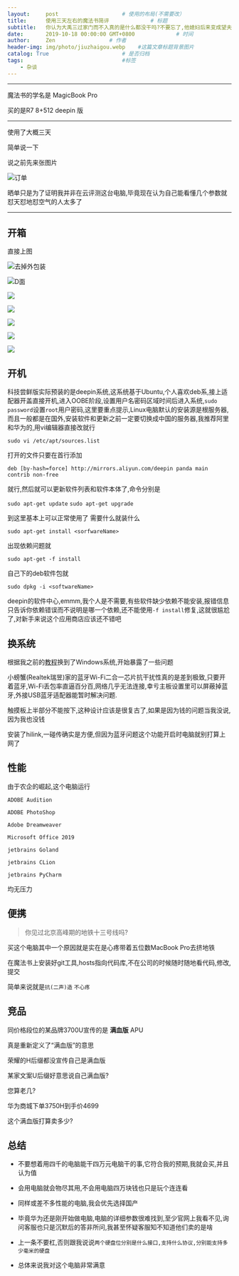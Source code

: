 ```yaml
---
layout:     post                    # 使用的布局(不需要改）
title:      使用三天左右的魔法书简评             # 标题
subtitle:   你认为大禹三过家门而不入真的是什么都没干吗?不要忘了,他媳妇后来变成望夫石了,而孙悟空是从石头里蹦出来的,关键是,大禹的定海神针还听孙悟空的话;你认为孙悟空当年定住了七仙女,真的什么都没干吗？不然玉帝王母也不会随意发那么大的火,蟠桃园过后也没再见过七仙女了不是么?紧接着就出现了七个葫芦娃,正好七个,为什么他们能像孙悟空一样变成石头?后来,那七个小葫芦天天欺负衣衫不整的蛇精,把蛇精压在下面你以为只是单纯的压住了吗？那七龙珠怎么来的？要知道蛇是产蛋的.后来为什么孙悟空又到处寻找七龙珠?再后来愚公把葫芦娃变得山移开了,放出里面的蛇精,蛇精修炼千年之后为了报答当年的愚公移山救命之恩,找到了愚公转世的许仙,并且嫁给了他.这也就解释了为什么许仙能生下文曲星了,那是猴子儿媳生的啊. #副标题
date:       2019-10-18 00:00:00 GMT+0800             # 时间
author:     Zen                 # 作者
header-img: img/photo/jiuzhaigou.webp    #这篇文章标题背景图片
catalog: True                       # 是否归档
tags:                               #标签
    - 杂谈
---
```

----

魔法书的学名是 MagicBook Pro

买的是R7 8+512 deepin 版

----

使用了大概三天

简单说一下

说之前先来张图片

![订单](https://raw.githubusercontent.com/zhangyiming748/zhangyiming748.github.io/master/img/MagicBook/订单.jpg)

晒单只是为了证明我并非在云评测这台电脑,毕竟现在认为自己能看懂几个参数就怼天怼地怼空气的人太多了

----

## 开箱

直接上图

![](https://s2.ax1x.com/2019/10/18/KVqwcD.jpg "去掉外包装")

![](https://s2.ax1x.com/2019/10/18/KVqR9f.jpg "D面")

![](https://s2.ax1x.com/2019/10/18/KVq0je.jpg)

![](https://s2.ax1x.com/2019/10/18/KVqNh6.jpg)

![](https://s2.ax1x.com/2019/10/18/KVqa9K.jpg)

![](https://s2.ax1x.com/2019/10/18/KVqcNt.jpg)

![](https://s2.ax1x.com/2019/10/18/KVqg4P.jpg)


## 开机

科技尝鲜版实际预装的是deepin系统,这系统基于Ubuntu,个人喜欢deb系,接上适配器开盖直接开机,进入OOBE阶段,设置用户名密码区域时间后进入系统,`sudo password`设置`root`用户密码,这里要重点提示,Linux电脑默认的安装源是根服务器,而且一般都是在国外,安装软件和更新之前一定要切换成中国的服务器,我推荐阿里和华为的,用vi编辑器直接改就行

`sudo vi /etc/apt/sources.list`

打开的文件只要在首行添加

`deb [by-hash=force] http://mirrors.aliyun.com/deepin panda main contrib non-free`

就行,然后就可以更新软件列表和软件本体了,命令分别是

`sudo apt-get update`
`sudo apt-get upgrade`

到这里基本上可以正常使用了
需要什么就装什么

`sudo apt-get install <sorfwareName>`

出现依赖问题就

`sudo apt-get -f install`

自己下的deb软件包就

`sudo dpkg -i <softwareName>`

deepin的软件中心,emmm,我个人是不需要,有些软件缺少依赖不能安装,报错信息只告诉你依赖错误而不说明是哪一个依赖,还不能使用`-f install`修复,这就很尴尬了,对新手来说这个应用商店应该还不错吧

## 换系统

根据我之前的[教程](https://zhangyiming748.github.io/2019/10/12/MagicBook/)换到了Windows系统,开始暴露了一些问题

小螃蟹(Realtek瑞昱)家的蓝牙Wi-Fi二合一芯片抗干扰性真的是差到极致,只要开着蓝牙,Wi-Fi丢包率直逼百分百,网络几乎无法连接,幸亏主板设置里可以屏蔽掉蓝牙,外接USB蓝牙适配器能暂时解决问题.

触摸板上半部分不能按下,这种设计应该是很复古了,如果是因为钱的问题当我没说,因为我也没钱

安装了hilink,一碰传确实是方便,但因为蓝牙问题这个功能开启时电脑就别打算上网了
## 性能

由于农企的崛起,这个电脑运行

`ADOBE Audition`

`ADOBE PhotoShop`

`Adobe Dreamweaver`

`Microsoft Office 2019`

`jetbrains Goland`

`jetbrains CLion`

`jetbrains PyCharm`

均无压力

## 便携

>你见过北京高峰期的地铁十三号线吗?

买这个电脑其中一个原因就是实在是心疼带着五位数MacBook Pro去挤地铁

在魔法书上安装好git工具,hosts指向代码库,不在公司的时候随时随地看代码,修改,提交

简单来说就是`抗(二声)造` `不心疼`

## 竞品

同价格段位的某品牌3700U宣传的是 **满血版** APU

真是重新定义了“满血版”的意思

荣耀的H后缀都没宣传自己是满血版

某家文案U后缀好意思说自己满血版?

您算老几?

华为商城下单3750H到手价4699

这个满血版打算卖多少?

## 总结

+ 不要想着用四千的电脑能干四万元电脑干的事,它符合我的预期,我就会买,并且认为值

+ 会用电脑就会物尽其用,不会用电脑四万块钱也只是玩个连连看

+ 同样或差不多性能的电脑,我会优先选择国产

+ 毕竟华为还是刚开始做电脑,电脑的详细参数很难找到,至少官网上我看不见,询问客服也只是沉默后的答非所问,我甚至怀疑客服知不知道他们卖的是啥

+ 上一条不要杠,否则跟我说说```两个硬盘位分别是什么接口,支持什么协议,分别能支持多少毫米的硬盘```

+ 总体来说我对这个电脑非常满意
